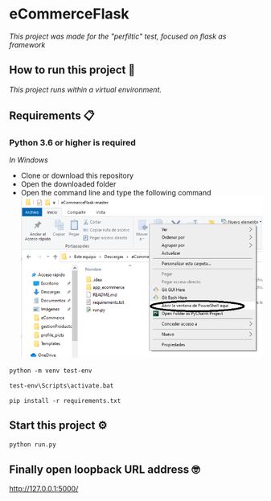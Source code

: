 # eCommerceFlask

_This project was made for the "perfiltic" test, focused on flask as framework_

## How to run this project 🚀

_This project runs within a virtual environment._

## Requirements 📋

### Python 3.6 or higher is required
_In Windows_
* Clone or download this repository
* Open the downloaded folder
* Open the command line and type the following command
![Aquí la descripción de la imagen por si no carga](https://github.com/juan1701712251/eCommerceFlask/blob/master/app_ecommerce/static/%24R8UVFQH.png)
```
python -m venv test-env
```
```
test-env\Scripts\activate.bat
```
```
pip install -r requirements.txt
```

## Start this project ⚙️

```
python run.py
```

## Finally open loopback URL address  🤓

http://127.0.0.1:5000/
